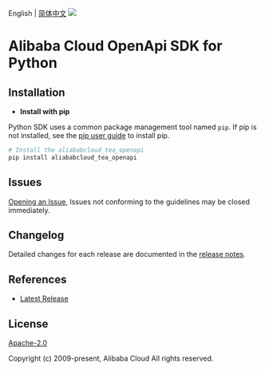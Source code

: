 English | [简体中文](README-CN.md)
![](https://aliyunsdk-pages.alicdn.com/icons/AlibabaCloud.svg)

# Alibaba Cloud OpenApi SDK for Python

## Installation
- **Install with pip**

Python SDK uses a common package management tool named `pip`. If pip is not installed, see the [pip user guide](https://pip.pypa.io/en/stable/installing/ "pip User Guide") to install pip.

```bash
# Install the aliababcloud_tea_openapi
pip install aliababcloud_tea_openapi
```

## Issues

[Opening an Issue](https://github.com/aliyun/darabonba-openapi/issues/new), Issues not conforming to the guidelines may be closed immediately.

## Changelog
Detailed changes for each release are documented in the [release notes](./ChangeLog.md).

## References
* [Latest Release](https://github.com/aliyun/darabonba-openapi)

## License
[Apache-2.0](http://www.apache.org/licenses/LICENSE-2.0)

Copyright (c) 2009-present, Alibaba Cloud All rights reserved.
